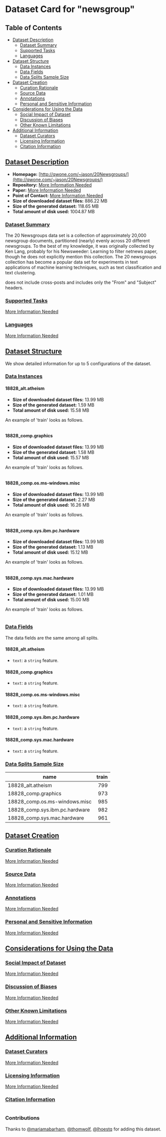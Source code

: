 ---
---

# Dataset Card for "newsgroup"

## Table of Contents
- [Dataset Description](#dataset-description)
  - [Dataset Summary](#dataset-summary)
  - [Supported Tasks](#supported-tasks)
  - [Languages](#languages)
- [Dataset Structure](#dataset-structure)
  - [Data Instances](#data-instances)
  - [Data Fields](#data-fields)
  - [Data Splits Sample Size](#data-splits-sample-size)
- [Dataset Creation](#dataset-creation)
  - [Curation Rationale](#curation-rationale)
  - [Source Data](#source-data)
  - [Annotations](#annotations)
  - [Personal and Sensitive Information](#personal-and-sensitive-information)
- [Considerations for Using the Data](#considerations-for-using-the-data)
  - [Social Impact of Dataset](#social-impact-of-dataset)
  - [Discussion of Biases](#discussion-of-biases)
  - [Other Known Limitations](#other-known-limitations)
- [Additional Information](#additional-information)
  - [Dataset Curators](#dataset-curators)
  - [Licensing Information](#licensing-information)
  - [Citation Information](#citation-information)

## [Dataset Description](#dataset-description)

- **Homepage:** [http://qwone.com/~jason/20Newsgroups/](http://qwone.com/~jason/20Newsgroups/)
- **Repository:** [More Information Needed](https://github.com/huggingface/datasets/blob/master/CONTRIBUTING.md#how-to-contribute-to-the-dataset-cards)
- **Paper:** [More Information Needed](https://github.com/huggingface/datasets/blob/master/CONTRIBUTING.md#how-to-contribute-to-the-dataset-cards)
- **Point of Contact:** [More Information Needed](https://github.com/huggingface/datasets/blob/master/CONTRIBUTING.md#how-to-contribute-to-the-dataset-cards)
- **Size of downloaded dataset files:** 886.22 MB
- **Size of the generated dataset:** 118.65 MB
- **Total amount of disk used:** 1004.87 MB

### [Dataset Summary](#dataset-summary)

The 20 Newsgroups data set is a collection of approximately 20,000 newsgroup documents, partitioned (nearly) evenly across
20 different newsgroups. To the best of my knowledge, it was originally collected by Ken Lang, probably for his Newsweeder:
Learning to filter netnews paper, though he does not explicitly mention this collection. The 20 newsgroups collection has become
a popular data set for experiments in text applications of machine learning techniques, such as text classification and text clustering.

does not include cross-posts and includes only the "From" and "Subject" headers.

### [Supported Tasks](#supported-tasks)

[More Information Needed](https://github.com/huggingface/datasets/blob/master/CONTRIBUTING.md#how-to-contribute-to-the-dataset-cards)

### [Languages](#languages)

[More Information Needed](https://github.com/huggingface/datasets/blob/master/CONTRIBUTING.md#how-to-contribute-to-the-dataset-cards)

## [Dataset Structure](#dataset-structure)

We show detailed information for up to 5 configurations of the dataset.

### [Data Instances](#data-instances)

#### 18828_alt.atheism

- **Size of downloaded dataset files:** 13.99 MB
- **Size of the generated dataset:** 1.59 MB
- **Total amount of disk used:** 15.58 MB

An example of 'train' looks as follows.
```

```

#### 18828_comp.graphics

- **Size of downloaded dataset files:** 13.99 MB
- **Size of the generated dataset:** 1.58 MB
- **Total amount of disk used:** 15.57 MB

An example of 'train' looks as follows.
```

```

#### 18828_comp.os.ms-windows.misc

- **Size of downloaded dataset files:** 13.99 MB
- **Size of the generated dataset:** 2.27 MB
- **Total amount of disk used:** 16.26 MB

An example of 'train' looks as follows.
```

```

#### 18828_comp.sys.ibm.pc.hardware

- **Size of downloaded dataset files:** 13.99 MB
- **Size of the generated dataset:** 1.13 MB
- **Total amount of disk used:** 15.12 MB

An example of 'train' looks as follows.
```

```

#### 18828_comp.sys.mac.hardware

- **Size of downloaded dataset files:** 13.99 MB
- **Size of the generated dataset:** 1.01 MB
- **Total amount of disk used:** 15.00 MB

An example of 'train' looks as follows.
```

```

### [Data Fields](#data-fields)

The data fields are the same among all splits.

#### 18828_alt.atheism
- `text`: a `string` feature.

#### 18828_comp.graphics
- `text`: a `string` feature.

#### 18828_comp.os.ms-windows.misc
- `text`: a `string` feature.

#### 18828_comp.sys.ibm.pc.hardware
- `text`: a `string` feature.

#### 18828_comp.sys.mac.hardware
- `text`: a `string` feature.

### [Data Splits Sample Size](#data-splits-sample-size)

|             name             |train|
|------------------------------|----:|
|18828_alt.atheism             |  799|
|18828_comp.graphics           |  973|
|18828_comp.os.ms-windows.misc |  985|
|18828_comp.sys.ibm.pc.hardware|  982|
|18828_comp.sys.mac.hardware   |  961|

## [Dataset Creation](#dataset-creation)

### [Curation Rationale](#curation-rationale)

[More Information Needed](https://github.com/huggingface/datasets/blob/master/CONTRIBUTING.md#how-to-contribute-to-the-dataset-cards)

### [Source Data](#source-data)

[More Information Needed](https://github.com/huggingface/datasets/blob/master/CONTRIBUTING.md#how-to-contribute-to-the-dataset-cards)

### [Annotations](#annotations)

[More Information Needed](https://github.com/huggingface/datasets/blob/master/CONTRIBUTING.md#how-to-contribute-to-the-dataset-cards)

### [Personal and Sensitive Information](#personal-and-sensitive-information)

[More Information Needed](https://github.com/huggingface/datasets/blob/master/CONTRIBUTING.md#how-to-contribute-to-the-dataset-cards)

## [Considerations for Using the Data](#considerations-for-using-the-data)

### [Social Impact of Dataset](#social-impact-of-dataset)

[More Information Needed](https://github.com/huggingface/datasets/blob/master/CONTRIBUTING.md#how-to-contribute-to-the-dataset-cards)

### [Discussion of Biases](#discussion-of-biases)

[More Information Needed](https://github.com/huggingface/datasets/blob/master/CONTRIBUTING.md#how-to-contribute-to-the-dataset-cards)

### [Other Known Limitations](#other-known-limitations)

[More Information Needed](https://github.com/huggingface/datasets/blob/master/CONTRIBUTING.md#how-to-contribute-to-the-dataset-cards)

## [Additional Information](#additional-information)

### [Dataset Curators](#dataset-curators)

[More Information Needed](https://github.com/huggingface/datasets/blob/master/CONTRIBUTING.md#how-to-contribute-to-the-dataset-cards)

### [Licensing Information](#licensing-information)

[More Information Needed](https://github.com/huggingface/datasets/blob/master/CONTRIBUTING.md#how-to-contribute-to-the-dataset-cards)

### [Citation Information](#citation-information)

```

```


### Contributions

Thanks to [@mariamabarham](https://github.com/mariamabarham), [@thomwolf](https://github.com/thomwolf), [@lhoestq](https://github.com/lhoestq) for adding this dataset.